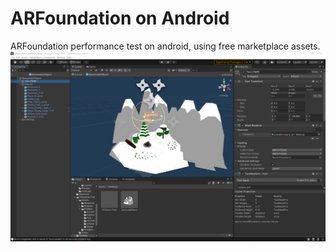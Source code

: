 # <h1>ARFoundation on Android</h1>
 ARFoundation performance test on android, using free marketplace assets.
 ![](https://github.com/samdj23/arfoundation_android/blob/main/Assets/Capture.PNG)
 

